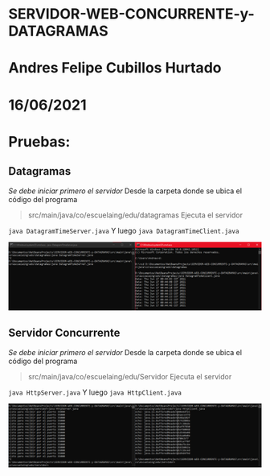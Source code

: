 # SERVIDOR-WEB-CONCURRENTE-y-DATAGRAMAS
# Andres Felipe Cubillos Hurtado
# 16/06/2021
# Pruebas:
## Datagramas
*Se debe iniciar primero el servidor*
Desde la carpeta donde se ubica el código del programa
> src/main/java/co/escuelaing/edu/datagramas
Ejecuta el servidor 

`java DatagramTimeServer.java`
Y luego
`java DatagramTimeClient.java`

![alt text](https://raw.githubusercontent.com/andrewcubillos/SERVIDOR-WEB-CONCURRENTE-y-DATAGRAMAS/master/img/datagramprueba.png)

## Servidor Concurrente
*Se debe iniciar primero el servidor*
Desde la carpeta donde se ubica el código del programa
> src/main/java/co/escuelaing/edu/Servidor
Ejecuta el servidor 

`java HttpServer.java`
Y luego
`java HttpClient.java`

![alt text](https://raw.githubusercontent.com/andrewcubillos/SERVIDOR-WEB-CONCURRENTE-y-DATAGRAMAS/master/img/servidor%20prueba.png)

